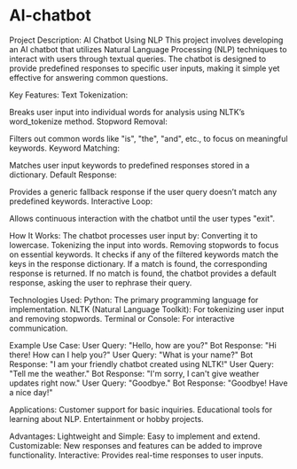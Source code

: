 # AI-chatbot
Project Description: AI Chatbot Using NLP
This project involves developing an AI chatbot that utilizes Natural Language Processing (NLP) techniques to interact with users through textual queries. The chatbot is designed to provide predefined responses to specific user inputs, making it simple yet effective for answering common questions.

Key Features:
Text Tokenization:

Breaks user input into individual words for analysis using NLTK’s word_tokenize method.
Stopword Removal:

Filters out common words like "is", "the", "and", etc., to focus on meaningful keywords.
Keyword Matching:

Matches user input keywords to predefined responses stored in a dictionary.
Default Response:

Provides a generic fallback response if the user query doesn’t match any predefined keywords.
Interactive Loop:

Allows continuous interaction with the chatbot until the user types "exit".

How It Works:
The chatbot processes user input by:
Converting it to lowercase.
Tokenizing the input into words.
Removing stopwords to focus on essential keywords.
It checks if any of the filtered keywords match the keys in the response dictionary.
If a match is found, the corresponding response is returned.
If no match is found, the chatbot provides a default response, asking the user to rephrase their query.

Technologies Used:
Python: The primary programming language for implementation.
NLTK (Natural Language Toolkit):
For tokenizing user input and removing stopwords.
Terminal or Console: For interactive communication.

Example Use Case:
User Query: "Hello, how are you?"
Bot Response: "Hi there! How can I help you?"
User Query: "What is your name?"
Bot Response: "I am your friendly chatbot created using NLTK!"
User Query: "Tell me the weather."
Bot Response: "I'm sorry, I can't give weather updates right now."
User Query: "Goodbye."
Bot Response: "Goodbye! Have a nice day!"

Applications:
Customer support for basic inquiries.
Educational tools for learning about NLP.
Entertainment or hobby projects.

Advantages:
Lightweight and Simple: Easy to implement and extend.
Customizable: New responses and features can be added to improve functionality.
Interactive: Provides real-time responses to user inputs.
